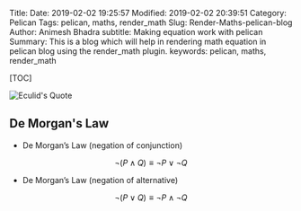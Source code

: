 Title: 
Date: 2019-02-02 19:25:57
Modified: 2019-02-02 20:39:51
Category: Pelican
Tags: pelican, maths, render_math
Slug: Render-Maths-pelican-blog
Author: Animesh Bhadra
subtitle: Making equation work with pelican
Summary: This is a blog which will help in rendering math equation in pelican blog using the render_math plugin.
keywords: pelican, maths, render_math

[TOC]

![Eculid's Quote]({filename}../../../images/discreteMaths/eulid.png "Things which are equal to the same things are also equal to one another.")


## De Morgan's Law ##

* De Morgan’s Law (negation of conjunction)

$$ \neg(P \wedge Q) \equiv \neg P \vee \neg Q $$

* De Morgan’s Law (negation of alternative)

$$ \neg(P \vee Q) \equiv \neg P \wedge \neg Q $$
